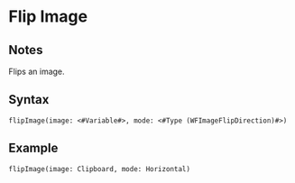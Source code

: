# Flip Image

## Notes
Flips an image.

## Syntax

```
flipImage(image: <#Variable#>, mode: <#Type (WFImageFlipDirection)#>)
```

## Example
```
flipImage(image: Clipboard, mode: Horizontal)
```